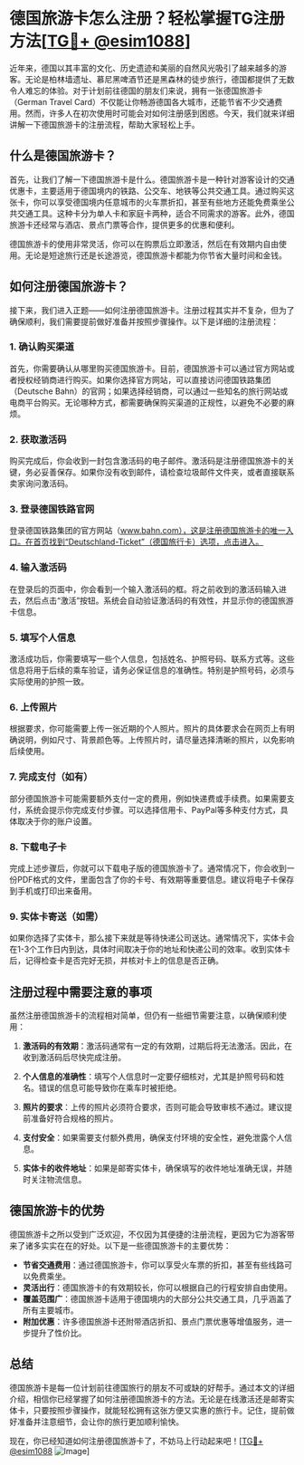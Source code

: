 # 德国旅游卡怎么注册？轻松掌握TG注册方法[[TG💪+ @esim1088](https://t.me/s/esim1088)]

近年来，德国以其丰富的文化、历史遗迹和美丽的自然风光吸引了越来越多的游客。无论是柏林墙遗址、慕尼黑啤酒节还是黑森林的徒步旅行，德国都提供了无数令人难忘的体验。对于计划前往德国的朋友们来说，拥有一张德国旅游卡（German Travel Card）不仅能让你畅游德国各大城市，还能节省不少交通费用。然而，许多人在初次使用时可能会对如何注册感到困惑。今天，我们就来详细讲解一下德国旅游卡的注册流程，帮助大家轻松上手。

## 什么是德国旅游卡？

首先，让我们了解一下德国旅游卡是什么。德国旅游卡是一种针对游客设计的交通优惠卡，主要适用于德国境内的铁路、公交车、地铁等公共交通工具。通过购买这张卡，你可以享受德国境内任意城市的火车票折扣，甚至有些地方还能免费乘坐公共交通工具。这种卡分为单人卡和家庭卡两种，适合不同需求的游客。此外，德国旅游卡还经常与酒店、景点门票等合作，提供更多的优惠和便利。

德国旅游卡的使用非常灵活，你可以在购票后立即激活，然后在有效期内自由使用。无论是短途旅行还是长途游览，德国旅游卡都能为你节省大量时间和金钱。

## 如何注册德国旅游卡？

接下来，我们进入正题——如何注册德国旅游卡。注册过程其实并不复杂，但为了确保顺利，我们需要提前做好准备并按照步骤操作。以下是详细的注册流程：

### 1. 确认购买渠道

首先，你需要确认从哪里购买德国旅游卡。目前，德国旅游卡可以通过官方网站或者授权经销商进行购买。如果你选择官方网站，可以直接访问德国铁路集团（Deutsche Bahn）的官网；如果选择经销商，可以通过一些知名的旅行网站或电商平台购买。无论哪种方式，都需要确保购买渠道的正规性，以避免不必要的麻烦。

### 2. 获取激活码

购买完成后，你会收到一封包含激活码的电子邮件。激活码是注册德国旅游卡的关键，务必妥善保存。如果你没有收到邮件，请检查垃圾邮件文件夹，或者直接联系卖家询问激活码。

### 3. 登录德国铁路官网

登录德国铁路集团的官方网站（www.bahn.com），这是注册德国旅游卡的唯一入口。在首页找到“Deutschland-Ticket”（德国旅行卡）选项，点击进入。

### 4. 输入激活码

在登录后的页面中，你会看到一个输入激活码的框。将之前收到的激活码输入进去，然后点击“激活”按钮。系统会自动验证激活码的有效性，并显示你的德国旅游卡信息。

### 5. 填写个人信息

激活成功后，你需要填写一些个人信息，包括姓名、护照号码、联系方式等。这些信息将用于后续的乘车验证，请务必保证信息的准确性。特别是护照号码，必须与实际使用的护照一致。

### 6. 上传照片

根据要求，你可能需要上传一张近期的个人照片。照片的具体要求会在网页上有明确说明，例如尺寸、背景颜色等。上传照片时，请尽量选择清晰的照片，以免影响后续使用。

### 7. 完成支付（如有）

部分德国旅游卡可能需要额外支付一定的费用，例如快递费或手续费。如果需要支付，系统会提示你完成支付步骤。可以选择信用卡、PayPal等多种支付方式，具体取决于你的账户设置。

### 8. 下载电子卡

完成上述步骤后，你就可以下载电子版的德国旅游卡了。通常情况下，你会收到一份PDF格式的文件，里面包含了你的卡号、有效期等重要信息。建议将电子卡保存到手机或打印出来备用。

### 9. 实体卡寄送（如需）

如果你选择了实体卡，那么接下来就是等待快递公司送达。通常情况下，实体卡会在1-3个工作日内到达，具体时间取决于你的地址和快递公司的效率。收到实体卡后，记得检查卡是否完好无损，并核对卡上的信息是否正确。

## 注册过程中需要注意的事项

虽然注册德国旅游卡的流程相对简单，但仍有一些细节需要注意，以确保顺利使用：

1. **激活码的有效期**：激活码通常有一定的有效期，过期后将无法激活。因此，在收到激活码后尽快完成注册。

2. **个人信息的准确性**：填写个人信息时一定要仔细核对，尤其是护照号码和姓名。错误的信息可能导致你在乘车时被拒绝。

3. **照片的要求**：上传的照片必须符合要求，否则可能会导致审核不通过。建议提前准备好符合规格的照片。

4. **支付安全**：如果需要支付额外费用，确保支付环境的安全性，避免泄露个人信息。

5. **实体卡的收件地址**：如果是邮寄实体卡，确保填写的收件地址准确无误，并随时关注物流信息。

## 德国旅游卡的优势

德国旅游卡之所以受到广泛欢迎，不仅因为其便捷的注册流程，更因为它为游客带来了诸多实实在在的好处。以下是一些德国旅游卡的主要优势：

- **节省交通费用**：通过德国旅游卡，你可以享受火车票的折扣，甚至有些线路可以免费乘坐。
- **灵活出行**：德国旅游卡的有效期较长，你可以根据自己的行程安排自由使用。
- **覆盖范围广**：德国旅游卡适用于德国境内的大部分公共交通工具，几乎涵盖了所有主要城市。
- **附加优惠**：许多德国旅游卡还附带酒店折扣、景点门票优惠等增值服务，进一步提升了性价比。

## 总结

德国旅游卡是每一位计划前往德国旅行的朋友不可或缺的好帮手。通过本文的详细介绍，相信你已经掌握了如何注册德国旅游卡的方法。无论是在线激活还是邮寄实体卡，只要按照步骤操作，就能轻松拥有这张方便又实惠的旅行卡。记住，提前做好准备并注意细节，会让你的旅行更加顺利愉快。

现在，你已经知道如何注册德国旅游卡了，不妨马上行动起来吧！[[TG💪+ @esim1088](https://t.me/s/esim1088) ![Image](https://i.postimg.cc/4NQfJmqS/Snipaste-2025-05-13-00-14-12.png)]